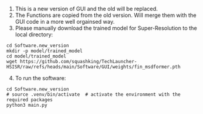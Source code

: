 1. This is a new version of GUI and the old will be replaced.
2. The Functions are copied from the old version. Will merge them with the GUI code in a more well orgainsed way.
3. Please manually download the trained model for Super-Resolution to the local directory:
<pre><code>cd Software.new_version
mkdir -p model/trained_model
cd model/trained_model
wget https://github.com/squashking/TechLauncher-HSISR/raw/refs/heads/main/Software/GUI/weights/fin_msdformer.pth
</code></pre>
4. To run the software:
<pre><code>cd Software.new_version
# source .venv/bin/activate  # activate the environment with the required packages
python3 main.py
</code></pre>
